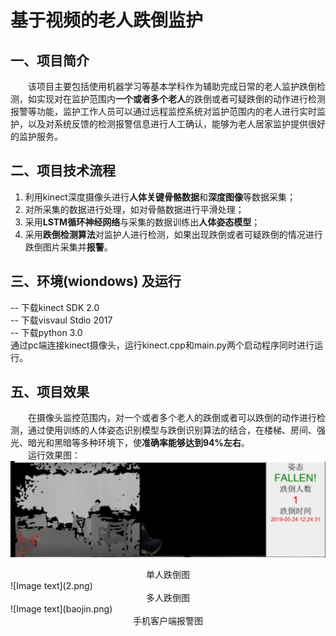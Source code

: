 # 基于视频的老人跌倒监护

## 一、项目简介
&emsp;&emsp;该项目主要包括使用机器学习等基本学科作为辅助完成日常的老人监护跌倒检测，如实现对在监护范围内**一个或者多个老人**的跌倒或者可疑跌倒的动作进行检测报警等功能，监护工作人员可以通过远程监控系统对监护范围内的老人进行实时监护，以及对系统反馈的检测报警信息进行人工确认，能够为老人居家监护提供很好的监护服务。

## 二、项目技术流程
1. 利用kinect深度摄像头进行**人体关键骨骼数据**和**深度图像**等数据采集；
2. 对所采集的数据进行处理，如对骨骼数据进行平滑处理；
3. 采用**LSTM循环神经网络**与采集的数据训练出**人体姿态模型**；
4. 采用**跌倒检测算法**对监护人进行检测，如果出现跌倒或者可疑跌倒的情况进行跌倒图片采集并**报警**。


## 三、环境(wiondows) 及运行 
-- 下载kinect SDK 2.0      
-- 下载visvaul Stdio 2017  
-- 下载python 3.0  
通过pc端连接kinect摄像头，运行kinect.cpp和main.py两个启动程序同时进行运行。


## 五、项目效果

&emsp;&emsp;在摄像头监控范围内，对一个或者多个老人的跌倒或者可以跌倒的动作进行检测，通过使用训练的人体姿态识别模型与跌倒识别算法的结合，在楼梯、房间、强光、暗光和黑暗等多种环境下，使**准确率能够达到94%左右**。  
&emsp;&emsp;运行效果图：
![Image text](1.png)  
<center>单人跌倒图</center>  
![Image text](2.png)  
<center>多人跌倒图</center>  
![Image text](baojin.png)  
<center>手机客户端报警图</center>  







